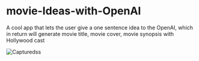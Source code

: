 # movie-Ideas-with-OpenAI
A cool app that lets the user give a one sentence idea to the OpenAI, which in return will generate movie title, movie cover, movie synopsis with Hollywood cast


![Capturedss](https://github.com/StudentForEternity/movie-Ideas-with-OpenAI/assets/109116999/49a37f78-4091-4752-9ed5-8fcf26ca4124)
